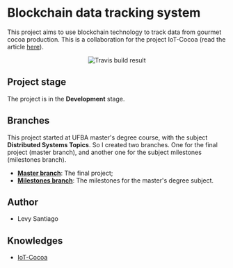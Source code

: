 # Blockchain data tracking system

This project aims to use blockchain technology to track data from gourmet cocoa production. This is a collaboration for the project IoT-Cocoa (read the article [here](https://ieeexplore.ieee.org/abstract/document/8937903/)).

<p align="center">
  <img src="https://travis-ci.org/Levysantiago/blockchain_data_tracking_system.svg?branch=master" alt="Travis build result">
</p>

## Project stage

The project is in the **Development** stage.

## Branches

This project started at UFBA master's degree course, with the subject **Distributed Systems Topics**. So I created two branches. One for the final project (master branch), and another one for the subject milestones (milestones branch).

- **[Master branch](https://github.com/Levysantiago/blockchain_data_tracking_system/tree/master)**: The final project;
- **[Milestones branch](https://github.com/Levysantiago/blockchain_data_tracking_system/tree/milestones)**: The milestones for the master's degree subject.

## Author

- Levy Santiago

## Knowledges

- [IoT-Cocoa](https://ieeexplore.ieee.org/abstract/document/8937903/)
